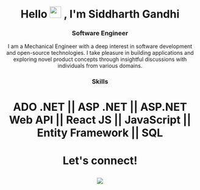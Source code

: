 <div align="center">

<h1 align="center">Hello <img src="https://media.giphy.com/media/hvRJCLFzcasrR4ia7z/giphy.gif" height="30px" width="30px"> , I'm Siddharth Gandhi </h1>

###  Software Engineer
  
 I am a Mechanical Engineer with a deep interest in software development and open-source technologies. I take pleasure in building applications and exploring novel product concepts through insightful discussions with individuals from various domains.

### Skills
  
<h1 align="center" > ADO .NET || ASP .NET ||  ASP.NET Web API   ||  React JS  || JavaScript  || Entity Framework || SQL </h1>
  
  <h1><p align="center">Let's connect!</p></h1>
  
  <a href="https://www.linkedin.com/in/siddharthgandhi19/">
    <img src="https://img.shields.io/badge/linkedin-%230077B5.svg?&style=for-the-badge&logo=linkedin&logoColor=white" />
</a>
</div>

